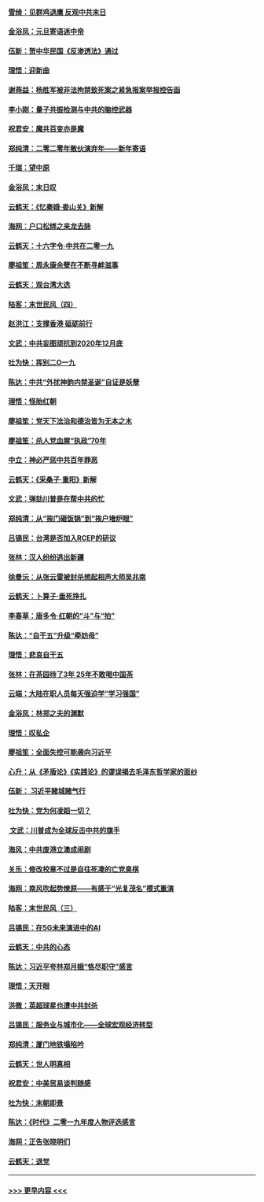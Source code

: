 #### [雪绮：见群鸡退鹰  反观中共末日](../pages/nsc993/n11762112.md?t=01022022) 
#### [金浴凤：元旦寄语迷中帝](../pages/nsc993/n11761788.md?t=01022022) 
#### [伍新：贺中华民国《反渗透法》通过](../pages/nsc993/n11761994.md?t=01022022) 
#### [理悟：迎新曲](../pages/nsc993/n11761152.md?t=01022022) 
#### [谢燕益：杨胜军被非法拘禁致死案之紧急报案举报控告函](../pages/nsc993/n11756134.md?t=01022022) 
#### [李小刚：量子共振检测与中共的脑控武器](../pages/nsc993/n11754518.md?t=01022022) 
#### [祝君安：魔共百变亦是魔](../pages/nsc993/n11754469.md?t=01022022) 
#### [郑纯清：二零二零年散伙演弃年——新年寄语](../pages/nsc993/n11754195.md?t=01022022) 
#### [千瑞：望中原](../pages/nsc993/n11754159.md?t=01022022) 
#### [金浴凤：末日叹](../pages/nsc993/n11752359.md?t=01022022) 
#### [云鹤天：《忆秦娥‧娄山关》新解](../pages/nsc993/n11752348.md?t=01022022) 
#### [海网：户口松绑之来龙去脉](../pages/nsc993/n11752328.md?t=01022022) 
#### [云鹤天：十六字令‧中共在二零一九](../pages/nsc993/n11752305.md?t=01022022) 
#### [廖祖笙：周永康余孽在不断寻衅滋事](../pages/nsc993/n11751013.md?t=01022022) 
#### [云鹤天：观台湾大选](../pages/nsc993/n11751007.md?t=01022022) 
#### [陆客：末世民风（四）](../pages/nsc993/n11749203.md?t=01022022) 
#### [赵洪江：支撑香港 砥砺前行](../pages/nsc993/n11748482.md?t=01022022) 
#### [文武：中共妄图顽抗到2020年12月底](../pages/nsc993/n11748446.md?t=01022022) 
#### [吐为快：挥别二O一九](../pages/nsc993/n11748411.md?t=01022022) 
#### [陈达：中共“外扰神韵内禁圣诞”自证是妖孽](../pages/nsc993/n11748226.md?t=01022022) 
#### [理悟：怪胎红朝](../pages/nsc993/n11748206.md?t=01022022) 
#### [廖祖笙：党天下法治和德治皆为无本之木](../pages/nsc993/n11748135.md?t=01022022) 
#### [廖祖笙：杀人党血腥“执政”70年](../pages/nsc993/n11745144.md?t=01022022) 
#### [中立：神必严惩中共百年罪恶](../pages/nsc993/n11744970.md?t=01022022) 
#### [云鹤天：《采桑子‧重阳》新解](../pages/nsc993/n11744948.md?t=01022022) 
#### [文武：弹劾川普是在帮中共的忙](../pages/nsc993/n11744758.md?t=01022022) 
#### [郑纯清：从“挨门砸饭锅”到“挨户堵炉眼”](../pages/nsc993/n11744745.md?t=01022022) 
#### [吕锡民：台湾是否加入RCEP的研议](../pages/nsc993/n11744701.md?t=01022022) 
#### [张林：汉人纷纷逃出新疆](../pages/nsc993/n11743530.md?t=01022022) 
#### [徐曼沅：从张云雷被封杀想起相声大师吴兆南](../pages/nsc993/n11741816.md?t=01022022) 
#### [云鹤天：卜算子‧垂死挣扎](../pages/nsc993/n11739956.md?t=01022022) 
#### [李春草：唐多令‧红朝的“斗”与“拍”](../pages/nsc993/n11739830.md?t=01022022) 
#### [陈达：“自干五”升级“牵妨母”](../pages/nsc993/n11739724.md?t=01022022) 
#### [理悟：悲哀自干五](../pages/nsc993/n11739547.md?t=01022022) 
#### [张林：在茶园待了3年 25年不敢喝中国茶](../pages/nsc993/n11739240.md?t=01022022) 
#### [云端：大陆在职人员每天强迫学“学习强国”](../pages/nsc993/n11738735.md?t=01022022) 
#### [金浴凤：林郑之夫的渊默](../pages/nsc993/n11737735.md?t=01022022) 
#### [理悟：叹私企](../pages/nsc993/n11737715.md?t=01022022) 
#### [廖祖笙：全面失控可能袭向习近平](../pages/nsc993/n11737704.md?t=01022022) 
#### [心升：从《矛盾论》《实践论》的谬误揭去毛泽东哲学家的面纱](../pages/nsc993/n11736962.md?t=01022022) 
#### [伍新： 习近平赌城赌气行](../pages/nsc993/n11736929.md?t=01022022) 
#### [吐为快：党为何凌蹈一切？](../pages/nsc993/n11736915.md?t=01022022) 
#### [ 文武：川普成为全球反击中共的旗手](../pages/nsc993/n11736882.md?t=01022022) 
#### [海风：中共废港立澳成闹剧](../pages/nsc993/n11735857.md?t=01022022) 
#### [关乐：修改校章不过是自往死凑的亡党臭棋](../pages/nsc993/n11735097.md?t=01022022) 
#### [海网：南风吹起势燎原——有感于“光复茂名”模式重演](../pages/nsc993/n11732308.md?t=01022022) 
#### [陆客：末世民风（三）](../pages/nsc993/n11732211.md?t=01022022) 
#### [吕锡民：在5G未来演进中的AI](../pages/nsc993/n11730010.md?t=01022022) 
#### [云鹤天：中共的心态](../pages/nsc993/n11729906.md?t=01022022) 
#### [陈达：习近平夸林郑月娥“恪尽职守”感言](../pages/nsc993/n11729881.md?t=01022022) 
#### [理悟：天开眼](../pages/nsc993/n11729699.md?t=01022022) 
#### [洪微：英超球星也遭中共封杀](../pages/nsc993/n11727243.md?t=01022022) 
#### [吕锡民：服务业与城市化——全球宏观经济转型](../pages/nsc993/n11725845.md?t=01022022) 
#### [郑纯清：厦门地铁塌陷吟](../pages/nsc993/n11725813.md?t=01022022) 
#### [云鹤天：世人明真相](../pages/nsc993/n11725621.md?t=01022022) 
#### [祝君安：中美贸易谈判随感](../pages/nsc993/n11725609.md?t=01022022) 
#### [吐为快：末朝即景](../pages/nsc993/n11723365.md?t=01022022) 
#### [陈达：《时代》二零一九年度人物评选感言](../pages/nsc993/n11723337.md?t=01022022) 
#### [海网：正告张晓明们](../pages/nsc993/n11723228.md?t=01022022) 
#### [云鹤天：退党](../pages/nsc993/n11723056.md?t=01022022) 

----
#### [ >>> 更早内容 <<< ](../indexes/nsc993-earlier.md)
